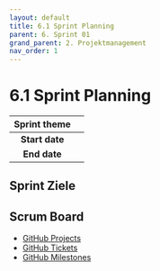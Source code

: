 ```yaml
---
layout: default
title: 6.1 Sprint Planning 
parent: 6. Sprint 01
grand_parent: 2. Projektmanagement
nav_order: 1
---
```


# 6.1 Sprint Planning

| **Sprint theme** |   |
|:----------------:|---|
|  **Start date**  |   |
|   **End date**   |   |
## Sprint Ziele

## Scrum Board

- [GitHub Projects](https://github.com/orgs/Cloud-native-engineering/projects/3)
- [GitHub Tickets](https://github.com/Cloud-native-engineering/sem01_aws/issues)
- [GitHub Milestones](https://github.com/Cloud-native-engineering/sem01_aws/milestones)

